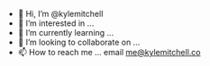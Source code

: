 - 👋 Hi, I’m @kylemitchell
- 👀 I’m interested in ...
- 🌱 I’m currently learning ...
- 💞️ I’m looking to collaborate on ... 
- 📫 How to reach me ... email me@kylemitchell.co 

<!---
kylemitchell/kylemitchell is a ✨ special ✨ repository because its `README.md` (this file) appears on your GitHub profile.
You can click the Preview link to take a look at your changes.
--->
